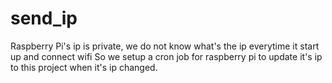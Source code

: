 # send_ip

Raspberry Pi's ip is private, we do not know what's the ip everytime it start up and connect wifi
So we setup a cron job for raspberry pi to update it's ip to this project when it's ip changed.
